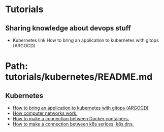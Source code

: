 # Tutorials
## Sharing knowledge about devops stuff

- Kubernetes
link How to bring an application to kubernetes with gitops (ARGOCD)
# Path: tutorials/kubernetes/README.md
## Kubernetes
- [How to bring an application to kubernetes with gitops (ARGOCD)](./1/README.md)
- [How computer networks work.](./2/README.md)
- [How to make a connection between Docker containers.](./3/README.md)
- [How to make a connection between k8s serices, k8s dns.](./4/README.md)

